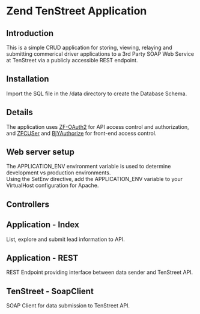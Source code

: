 Zend TenStreet Application
=======================

Introduction
------------
This is a simple CRUD application for storing, viewing, relaying and submitting commerical driver applications to a 3rd Party SOAP Web Service at TenStreet via a publicly accessible REST endpoint. 

Installation
------------
Import the SQL file in the /data directory to create the Database Schema.

Details
------------
The application uses [ZF-OAuth2](https://github.com/zfcampus/zf-oauth2) for API access control and authorization, and [ZFCUSer](https://github.com/ZF-Commons/ZfcUser) and [BjYAuthorize](https://github.com/bjyoungblood/BjyAuthorize) for front-end access control. 

Web server setup
----------------
The APPLICATION_ENV environment variable is used to determine development vs production environments.  
Using the SetEnv directive, add the APPLICATION_ENV variable to your VirtualHost configuration for Apache.  

Controllers
----------------
## Application - Index
List, explore and submit lead information to API.

## Application - REST
REST Endpoint providing interface between data sender and TenStreet API.

## TenStreet - SoapClient
SOAP Client for data submission to TenStreet API.
